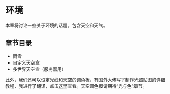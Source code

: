 # 环境

本章将讨论一些关于环境的话题，包含天空和天气。

## 章节目录

- 雨雪
- 自定义天空盒
- 多世界天空盒（服务器用）

此外，我们还可以设定光线和天空的调色板，有国外大佬写了制作光照贴图的详细教程，我进行了翻译，点击[这里](https://www.mcbbs.net/thread-1014633-1-1.html)查看。天空调色板请期待“光与色”章节。